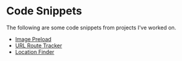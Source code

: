 # Code Snippets

The following are some code snippets from projects I've worked on.

- [Image Preload](image-preload/README.md)
- [URL Route Tracker](route-tracker/README.md)
- [Location Finder](location-finder/README.md)